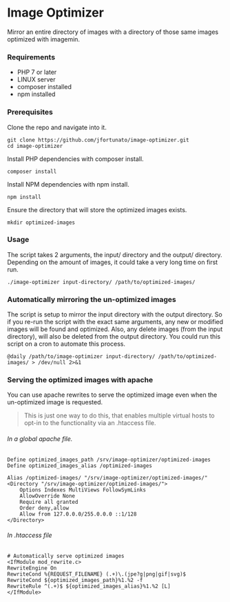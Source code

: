 # Image Optimizer
Mirror an entire directory of images with a directory of those same images optimized with imagemin.


### Requirements
- PHP 7 or later
- LINUX server
- composer installed
- npm installed


### Prerequisites
Clone the repo and navigate into it.
```
git clone https://github.com/jfortunato/image-optimizer.git
cd image-optimizer
```

Install PHP dependencies with composer install.
```
composer install
```

Install NPM dependencies with npm install.
```
npm install
```

Ensure the directory that will store the optimized images exists.
```
mkdir optimized-images
```

### Usage
The script takes 2 arguments, the input/ directory and the output/ directory. Depending on the amount of images, it could take a very long time on first run.
```
./image-optimizer input-directory/ /path/to/optimized-images/
```

### Automatically mirroring the un-optimized images
The script is setup to mirror the input directory with the output directory. So if you re-run the script with the exact same arguments, any new or modified images will be found and optimized. Also, any delete images (from the input directory), will also be deleted from the output directory. You could run this script on a cron to automate this process.
```
@daily /path/to/image-optimizer input-directory/ /path/to/optimized-images/ > /dev/null 2>&1
```

### Serving the optimized images with apache
You can use apache rewrites to serve the optimized image even when the un-optimized image is requested.

> This is just one way to do this, that enables multiple virtual hosts to opt-in to the functionality via an .htaccess file.

###### In a global apache file.
```apacheconfig
Define optimized_images_path /srv/image-optimizer/optimized-images
Define optimized_images_alias /optimized-images

Alias /optimized-images/ "/srv/image-optimizer/optimized-images/"
<Directory "/srv/image-optimizer/optimized-images/">
    Options Indexes MultiViews FollowSymLinks
    AllowOverride None
    Require all granted
    Order deny,allow
    Allow from 127.0.0.0/255.0.0.0 ::1/128
</Directory>
```

###### In .htaccess file
```apacheconfig
# Automatically serve optimized images
<IfModule mod_rewrite.c>
RewriteEngine On
RewriteCond %{REQUEST_FILENAME} (.+)\.(jpe?g|png|gif|svg)$
RewriteCond ${optimized_images_path}%1.%2 -f
RewriteRule ^(.+)$ ${optimized_images_alias}%1.%2 [L]
</IfModule>
```
